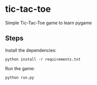 # tic-tac-toe

Simple Tic-Tac-Toe game to learn pygame

## Steps

Install the dependencies:

```python install -r requirements.txt```

Run the game:

```python run.py```
